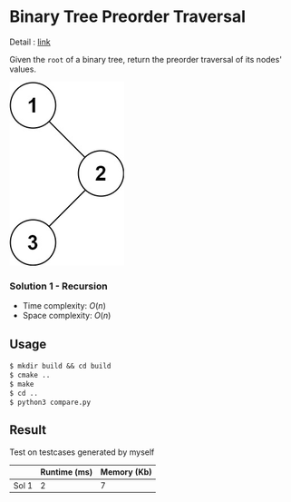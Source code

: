 # Binary Tree Preorder Traversal
Detail : [link](https://leetcode.com/problems/binary-tree-preorder-traversal/)

Given the `root` of a binary tree, return the preorder traversal of its nodes' values.

![inorder_1](./inorder_1.jpg)

### Solution 1 - Recursion
* Time complexity: $O(n)$
* Space complexity: $O(n)$

## Usage
```shell
$ mkdir build && cd build
$ cmake ..
$ make
$ cd ..
$ python3 compare.py
```

## Result
Test on testcases generated by myself

|       | Runtime (ms) | Memory (Kb) |
|-------|--------------|-------------|
| Sol 1 | 2            | 7           |